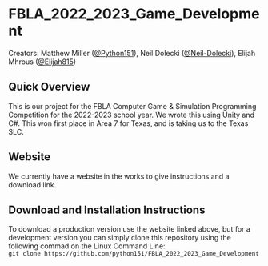 # FBLA_2022_2023_Game_Development

Creators:
Matthew Miller (<a href="https://github.com/python151/">@Python151</a>),
Neil Dolecki (<a href="https://github.com/Neil-Dolecki">@Neil-Dolecki</a>),
Elijah Mhrous (<a href="https://github.com/Elijah815">@Elijah815</a>)

<h2>Quick Overview</h2>
This is our project for the FBLA Computer Game & Simulation Programming Competition for the 2022-2023 school year. We wrote this using Unity and C#. This won first place in Area 7 for Texas, and is taking us to the Texas SLC.

<h2>Website</h2>
We currently have a website in the works to give instructions and a download link.

<h2>Download and Installation Instructions</h2>
To download a production version use the website linked above, but for a development version you can simply clone this repository using the following commad on the Linux Command Line: </br>
<code>git clone https://github.com/python151/FBLA_2022_2023_Game_Development</code>
